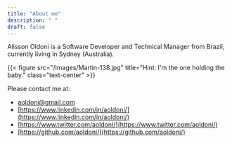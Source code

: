 ```yaml
---
title: "About me"
description: " "
draft: false
---
```


Alisson Oldoni is a Software Developer and Technical Manager from Brazil, currently living in Sydney (Australia).

{{< figure src="/images/Martin-138.jpg" title="Hint: I'm the one holding the baby." class="text-center" >}}

Please contact me at:  

* aoldoni@gmail.com  
* [https://www.linkedin.com/in/aoldoni/](https://www.linkedin.com/in/aoldoni/)  
* [https://www.twitter.com/aoldoni/](https://www.twitter.com/aoldoni/)  
* [https://github.com/aoldoni/](https://github.com/aoldoni/)  
